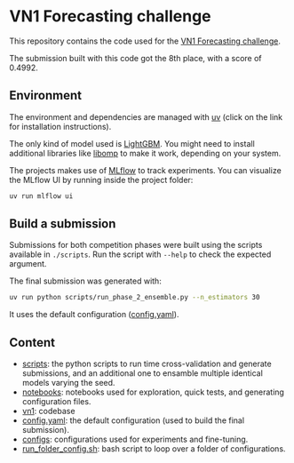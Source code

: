 # VN1 Forecasting challenge

This repository contains the code used for the [VN1 Forecasting challenge](https://www.datasource.ai/en/users/davide-burba/competitions/phase-2-vn1-forecasting-accuracy-challenge/datathon_detail/description).

The submission built with this code got the 8th place, with a score of 0.4992.


## Environment 

The environment and dependencies are managed with [uv](https://docs.astral.sh/uv/getting-started/installation/) (click on the link for installation instructions).

The only kind of model used is [LightGBM](https://lightgbm.readthedocs.io/en/latest/index.html). You might need to install additional libraries like [libomp](https://formulae.brew.sh/formula/libomp) to make it work, depending on your system.

The projects makes use of [MLflow](https://mlflow.org/) to track experiments. You can visualize the MLflow UI by running inside the project folder:

```bash
uv run mlflow ui
```


## Build a submission

Submissions for both competition phases were built using the scripts available in `./scripts`. Run the script with `--help` to check the expected argument.

The final submission was generated with:
```bash
uv run python scripts/run_phase_2_ensemble.py --n_estimators 30
```
It uses the default configuration ([config.yaml](./config.yaml)).

## Content

- [scripts](./scripts/): the python scripts to run time cross-validation and generate submissions, and an additional one to ensamble multiple identical models varying the seed.
- [notebooks](./notebooks/): notebooks used for exploration, quick tests, and generating configuration files.
- [vn1](./vn1): codebase
- [config.yaml](./config.yaml): the default configuration (used to build the final submission).
- [configs](./configs/): configurations used for experiments and fine-tuning. 
- [run_folder_config.sh](./run_folder_config.sh): bash script to loop over a folder of configurations.
